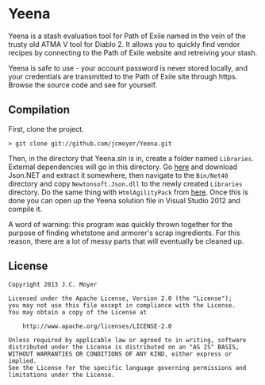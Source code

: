 # Yeena

Yeena is a stash evaluation tool for Path of Exile named in the vein of the trusty old ATMA V tool for Diablo 2. It allows you to quickly find vendor recipes by connecting to the Path of Exile website and retreiving your stash.

Yeena is safe to use - your account password is never stored locally, and your credentials are transmitted to the Path of Exile site through https. Browse the source code and see for yourself.

## Compilation

First, clone the project.

    > git clone git://github.com/jcmoyer/Yeena.git

Then, in the directory that Yeena.sln is in, create a folder named `Libraries`. External dependencies will go in this directory. Go [here](http://json.codeplex.com/) and download Json.NET and extract it somewhere, then navigate to the `Bin/Net40` directory and copy `Newtonsoft.Json.dll` to the newly created `Libraries` directory. Do the same thing with `HtmlAgilityPack` from [here](http://htmlagilitypack.codeplex.com/). Once this is done you can open up the Yeena solution file in Visual Studio 2012 and compile it.

A word of warning: this program was quickly thrown together for the purpose of finding whetstone and armorer's scrap ingredients. For this reason, there are a lot of messy parts that will eventually be cleaned up.

## License

    Copyright 2013 J.C. Moyer
    
    Licensed under the Apache License, Version 2.0 (the "License");
    you may not use this file except in compliance with the License.
    You may obtain a copy of the License at
    
        http://www.apache.org/licenses/LICENSE-2.0
    
    Unless required by applicable law or agreed to in writing, software
    distributed under the License is distributed on an "AS IS" BASIS,
    WITHOUT WARRANTIES OR CONDITIONS OF ANY KIND, either express or implied.
    See the License for the specific language governing permissions and
    limitations under the License.
